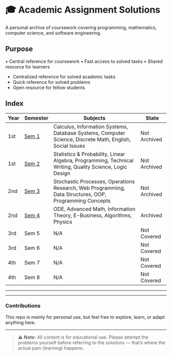 # 🎓 Academic Assignment Solutions
A personal archive of coursework covering programming, mathematics, computer science, and software engineering.

## Purpose
• Central reference for coursework • Fast access to solved tasks • Shared resource for learners

- Centralized reference for solved academic tasks
- Quick reference for solved problems  
- Open resource for fellow students

## Index

| Year | Semester | Subjects | State |
|------|----------|----------|--------|
| 1st  | [Sem 1](https://drive.google.com/drive/folders/1PEFGBvjuRxqUeYj3j6a3RFGgUn3NZUEn) | Calculus, Information Systems, Database Systems, Computer Science, Discrete Math, English, Social Issues | Not Archived |
| 1st  | [Sem 2](https://drive.google.com/drive/folders/1Xvpm7IhlZ3mqrrotrWnDucgIf6JfUyK4) | Statistics & Probability, Linear Algebra, Programming, Technical Writing, Quality Science, Logic Design | Not Archived |
| 2nd  | [Sem 3](https://drive.google.com/drive/folders/1YpcTsLyNtx3L-Ci-uHGHXe8Gxm1ygDqG) | Stochastic Processes, Operations Research, Web Programming, Data Structures, OOP, Programming Concepts | Not Archived |
| 2nd  | [Sem 4](https://drive.google.com/drive/folders/12isT7BfX8w9eJiEx5yOhS8FFsyZYGc-c) | ODE, Advanced Math, Information Theory, E-Business, Algorithms, Physics | Archived |
| 3rd  | Sem 5 | N/A | Not Covered |
| 3rd  | Sem 6 | N/A | Not Covered |
| 4th  | Sem 7 | N/A | Not Covered |
| 4th  | Sem 8 | N/A | Not Covered |


---

---

### Contributions
This repo is mainly for personal use, but feel free to explore, learn, or adapt anything here.

---

> ⚠️ **Note:** All content is for educational use. Please attempt the problems yourself before referring to the solutions — that’s where the actual pain (learning) happens.
